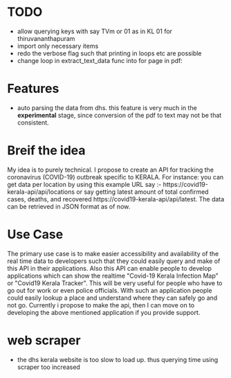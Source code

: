 # TODO
* allow querying keys with say TVm or 01 as in KL 01 for thiruvananthapuram
* import only necessary items
* redo the verbose flag such that printing in loops etc are possible
* change loop in extract_text_data func into for page in pdf:

# Features
* auto parsing the data from dhs. this feature is very much in the **experimental** stage, since conversion of the pdf to text may not be that consistent.

# Breif the idea
My idea is to purely technical. I propose to create an API for tracking the coronavirus (COVID-19) outbreak specific to KERALA. For instance: you can get data per location by using this example URL say :-  https://covid19-kerala-api/api/locations or say getting latest amount of total confirmed cases, deaths, and recovered https://covid19-kerala-api/api/latest. The data can be retrieved in JSON format as of now.

# Use Case
The primary use case is to make easier accessibility and availability of the real time data to developers such that they could easily query and make of this API in their applications. Also this API can enable people to develop applications which can show the realtime "Covid-19 Kerala Infection Map" or "Covid19 Kerala Tracker". This will be very useful for people who have to go out for work or even police officials. With such an application people could easily lookup a place and understand where they can safely go and not go. Currently i propose to make the api, then I can move on to developing the above mentioned application if you provide support.

# web scraper
* the dhs kerala website is too slow to load up. thus querying time using scraper too increased